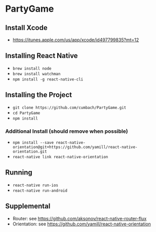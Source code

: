 # PartyGame

## Install Xcode
- https://itunes.apple.com/us/app/xcode/id497799835?mt=12

## Installing React Native
- `brew install node`
- `brew install watchman`
- `npm install -g react-native-cli`

## Installing the Project
- `git clone https://github.com/cumbach/PartyGame.git`
- `cd PartyGame`
- `npm install`

### Additional Install (should remove when possible)
- `npm install --save react-native-orientation@git+https://github.com/yamill/react-native-orientation.git`
- `react-native link react-native-orientation`

## Running
- `react-native run-ios`
- `react-native run-android`

## Supplemental
- Router: see https://github.com/aksonov/react-native-router-flux
- Orientation: see https://github.com/yamill/react-native-orientation

